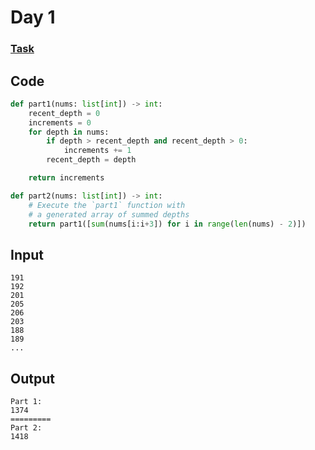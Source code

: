 # Day 1
### [Task](https://adventofcode.com/2021/day/1)
## Code
```py
def part1(nums: list[int]) -> int:
    recent_depth = 0
    increments = 0
    for depth in nums:
        if depth > recent_depth and recent_depth > 0:
            increments += 1
        recent_depth = depth

    return increments

def part2(nums: list[int]) -> int:
    # Execute the `part1` function with
    # a generated array of summed depths
    return part1([sum(nums[i:i+3]) for i in range(len(nums) - 2)])

```
## Input
```
191
192
201
205
206
203
188
189
...
```
## Output
```
Part 1:
1374
=========
Part 2:
1418
```